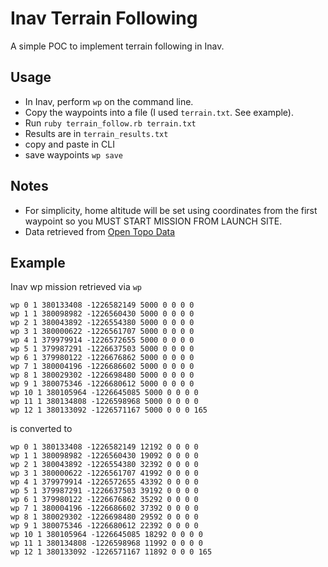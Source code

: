 # Inav Terrain Following
A simple POC to implement terrain following in Inav.
## Usage
* In Inav, perform `wp` on the command line.  
* Copy the waypoints into a file (I used `terrain.txt`.  See example).  
* Run `ruby terrain_follow.rb terrain.txt`
* Results are in `terrain_results.txt`
* copy and paste in CLI
* save waypoints `wp save`

## Notes
* For simplicity, home altitude will be set using coordinates from the first waypoint so you MUST START MISSION FROM LAUNCH SITE.
* Data retrieved from [Open Topo Data](https://www.opentopodata.org)

## Example
Inav wp mission retrieved via `wp`
```
wp 0 1 380133408 -1226582149 5000 0 0 0 0
wp 1 1 380098982 -1226560430 5000 0 0 0 0
wp 2 1 380043892 -1226554380 5000 0 0 0 0
wp 3 1 380000622 -1226561707 5000 0 0 0 0
wp 4 1 379979914 -1226572655 5000 0 0 0 0
wp 5 1 379987291 -1226637503 5000 0 0 0 0
wp 6 1 379980122 -1226676862 5000 0 0 0 0
wp 7 1 380004196 -1226686602 5000 0 0 0 0
wp 8 1 380029302 -1226698480 5000 0 0 0 0
wp 9 1 380075346 -1226680612 5000 0 0 0 0
wp 10 1 380105964 -1226645085 5000 0 0 0 0
wp 11 1 380134808 -1226598968 5000 0 0 0 0
wp 12 1 380133092 -1226571167 5000 0 0 0 165
```
is converted to
```
wp 0 1 380133408 -1226582149 12192 0 0 0 0
wp 1 1 380098982 -1226560430 19092 0 0 0 0
wp 2 1 380043892 -1226554380 32392 0 0 0 0
wp 3 1 380000622 -1226561707 41992 0 0 0 0
wp 4 1 379979914 -1226572655 43392 0 0 0 0
wp 5 1 379987291 -1226637503 39192 0 0 0 0
wp 6 1 379980122 -1226676862 35292 0 0 0 0
wp 7 1 380004196 -1226686602 37392 0 0 0 0
wp 8 1 380029302 -1226698480 29592 0 0 0 0
wp 9 1 380075346 -1226680612 22392 0 0 0 0
wp 10 1 380105964 -1226645085 18292 0 0 0 0
wp 11 1 380134808 -1226598968 11992 0 0 0 0
wp 12 1 380133092 -1226571167 11892 0 0 0 165
```
